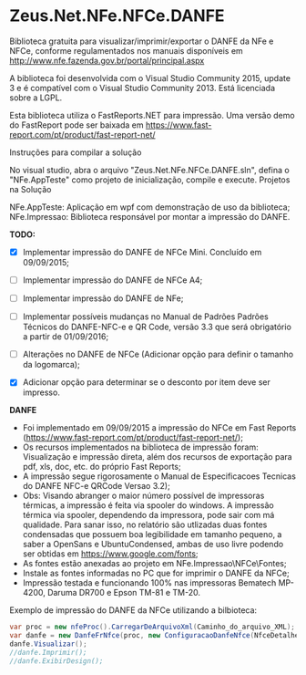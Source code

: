 # Zeus.Net.NFe.NFCe.DANFE

Biblioteca gratuita para visualizar/imprimir/exportar o DANFE da NFe e NFCe, conforme regulamentados nos manuais disponíveis em http://www.nfe.fazenda.gov.br/portal/principal.aspx

A biblioteca foi desenvolvida com o Visual Studio Community 2015, update 3 e é compatível com o Visual Studio Community 2013. Está licenciada sobre a LGPL.

Esta biblioteca utiliza o FastReports.NET para impressão.
Uma versão demo do FastReport pode ser baixada em https://www.fast-report.com/pt/product/fast-report-net/

Instruções para compilar a solução

No visual studio, abra o arquivo "Zeus.Net.NFe.NFCe.DANFE.sln", defina o "NFe.AppTeste" como projeto de inicialização, compile e execute.
Projetos na Solução

NFe.AppTeste: Aplicação em wpf com demonstração de uso da biblioteca;
NFe.Impressao: Biblioteca responsável por montar a impressão do DANFE.

**TODO:**
- [x] Implementar impressão do DANFE de NFCe Mini. Concluído em 09/09/2015;
- [ ] Implementar impressão do DANFE de NFCe A4;
- [ ] Implementar impressão do DANFE de NFe;
- [ ] Implementar possíveis mudanças no Manual de Padrões Padrões Técnicos do DANFE-NFC-e e QR Code, versão 3.3 que será obrigatório a
 partir de  01/09/2016;
- [ ] Alterações no DANFE de NFCe (Adicionar opção para definir o tamanho da logomarca);
- [x] Adicionar opção para determinar se o desconto por item deve ser impresso.



**DANFE**
- Foi implementado em 09/09/2015 a impressão do NFCe em Fast Reports (https://www.fast-report.com/pt/product/fast-report-net/);
- Os recursos implementados na biblioteca de impressão foram: Visualização e impressão direta, além dos recursos de exportação para pdf, xls, doc, etc. do próprio Fast Reports;
- A impressão segue rigorosamente o Manual de Especificacoes Tecnicas do DANFE NFC-e QRCode Versao 3.2);
- Obs: Visando abranger o maior número possível de impressoras térmicas, a impressão é feita via spooler do windows. A impressão térmica via spooler, dependendo da impressora, pode sair com má qualidade. Para sanar isso, no relatório são utlizadas duas fontes condensadas que possuem boa legibilidade em tamanho pequeno, a saber a OpenSans e UbuntuCondensed, ambas de uso livre podendo ser obtidas em https://www.google.com/fonts;
- As fontes estão anexadas ao projeto em NFe.Impressao\NFCe\Fontes;
- Instale as fontes informadas no PC que for imprimir o DANFE da NFCe;
- Impressão testada e funcionando 100% nas impressoras Bematech MP-4200, Daruma DR700 e Epson TM-81 e TM-20.

Exemplo de impressão do DANFE da NFCe utilizando a bilbioteca:

```cs
var proc = new nfeProc().CarregarDeArquivoXml(Caminho_do_arquivo_XML);
var danfe = new DanfeFrNfce(proc, new ConfiguracaoDanfeNfce(NfceDetalheVendaNormal.UmaLinha, NfceDetalheVendaContigencia.UmaLinha, "00001", "XXXXXXXXXXXXXXXXXXXXXXXXXX", null/*Logomarca em byte[]*/));
danfe.Visualizar();
//danfe.Imprimir();
//danfe.ExibirDesign();

```
